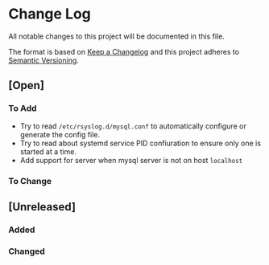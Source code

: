# Change Log

All notable changes to this project will be documented in this file.

The format is based on [Keep a Changelog](http://keepachangelog.com/)
and this project adheres to [Semantic Versioning](http://semver.org/).

## [Open]

### To Add

* Try to read `/etc/rsyslog.d/mysql.conf` to automatically configure or generate the config file.
* Try to read about systemd service PID confiuration to ensure only one is started at a time.
* Add support for server when mysql server is not on host `localhost`

### To Change

## [Unreleased]

### Added

### Changed

